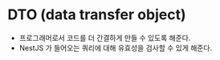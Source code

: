 # DTO (data transfer object)

- 프로그래머로서 코드를 더 간결하게 만들 수 있도록 해준다.
- NestJS 가 들어오는 쿼리에 대해 유효성을 검사할 수 있게 해준다.
